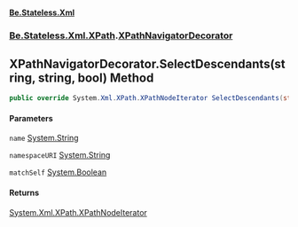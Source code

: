 #### [Be.Stateless.Xml](README.md 'README')
### [Be.Stateless.Xml.XPath](Be.Stateless.Xml.XPath.md 'Be.Stateless.Xml.XPath').[XPathNavigatorDecorator](XPathNavigatorDecorator.md 'Be.Stateless.Xml.XPath.XPathNavigatorDecorator')

## XPathNavigatorDecorator.SelectDescendants(string, string, bool) Method

```csharp
public override System.Xml.XPath.XPathNodeIterator SelectDescendants(string name, string namespaceURI, bool matchSelf);
```
#### Parameters

<a name='Be.Stateless.Xml.XPath.XPathNavigatorDecorator.SelectDescendants(string,string,bool).name'></a>

`name` [System.String](https://docs.microsoft.com/en-us/dotnet/api/System.String 'System.String')

<a name='Be.Stateless.Xml.XPath.XPathNavigatorDecorator.SelectDescendants(string,string,bool).namespaceURI'></a>

`namespaceURI` [System.String](https://docs.microsoft.com/en-us/dotnet/api/System.String 'System.String')

<a name='Be.Stateless.Xml.XPath.XPathNavigatorDecorator.SelectDescendants(string,string,bool).matchSelf'></a>

`matchSelf` [System.Boolean](https://docs.microsoft.com/en-us/dotnet/api/System.Boolean 'System.Boolean')

#### Returns
[System.Xml.XPath.XPathNodeIterator](https://docs.microsoft.com/en-us/dotnet/api/System.Xml.XPath.XPathNodeIterator 'System.Xml.XPath.XPathNodeIterator')